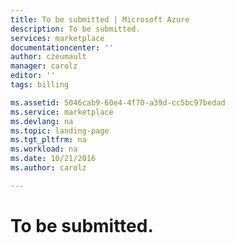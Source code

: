 ```yaml
---
title: To be submitted | Microsoft Azure
description: To be submitted.
services: marketplace
documentationcenter: ''
author: czeumault
manager: carolz
editor: ''
tags: billing

ms.assetid: 5046cab9-60e4-4f70-a39d-cc5bc97bedad
ms.service: marketplace
ms.devlang: na
ms.topic: landing-page
ms.tgt_pltfrm: na
ms.workload: na
ms.date: 10/21/2016
ms.author: carolz

---
```

# To be submitted.

